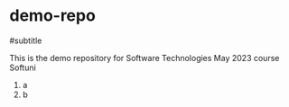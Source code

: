 # demo-repo

#subtitle

This is the demo repository for Software Technologies May 2023 course Softuni

1. a
2. b
